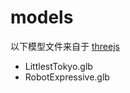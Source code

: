 # models

以下模型文件来自于 [threejs](https://github.com/mrdoob/three.js)

 - LittlestTokyo.glb
 - RobotExpressive.glb

